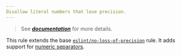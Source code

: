 ```yaml
---
Disallow literal numbers that lose precision.
---
```


> See [***documentation***](https://developer.huawei.com/consumer/{{region}}/doc/harmonyos-guides-{{apiVersion}}/ide_no-loss-of-precision-{{apiVersion}}) for more details.

This rule extends the base [`eslint/no-loss-of-precision`](https://eslint.org/docs/rules/no-loss-of-precision) rule.
It adds support for [numeric separators](https://github.com/tc39/proposal-numeric-separator).
